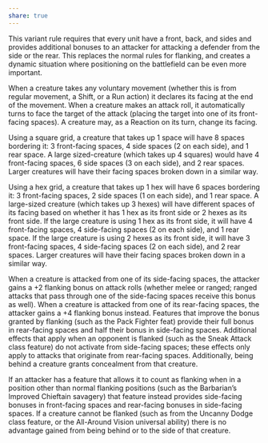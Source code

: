 ```yaml
---
share: true
---
```


This variant rule requires that every unit have a front, back, and sides and provides additional bonuses to an attacker for attacking a defender from the side or the rear. This replaces the normal rules for flanking, and creates a dynamic situation where positioning on the battlefield can be even more important.

When a creature takes any voluntary movement (whether this is from regular movement, a Shift, or a Run action) it declares its facing at the end of the movement. When a creature makes an attack roll, it automatically turns to face the target of the attack (placing the target into one of its front-facing spaces). A creature may, as a Reaction on its turn, change its facing.

Using a square grid, a creature that takes up 1 space will have 8 spaces bordering it: 3 front-facing spaces, 4 side spaces (2 on each side), and 1 rear space. A large sized-creature (which takes up 4 squares) would have 4 front-facing spaces, 6 side spaces (3 on each side), and 2 rear spaces. Larger creatures will have their facing spaces broken down in a similar way.

Using a hex grid, a creature that takes up 1 hex will have 6 spaces bordering it: 3 front-facing spaces, 2 side spaces (1 on each side), and 1 rear space. A large-sized creature (which takes up 3 hexes) will have different spaces of its facing based on whether it has 1 hex as its front side or 2 hexes as its front side. If the large creature is using 1 hex as its front side, it will have 4 front-facing spaces, 4 side-facing spaces (2 on each side), and 1 rear space. If the large creature is using 2 hexes as its front side, it will have 3 front-facing spaces, 4 side-facing spaces (2 on each side), and 2 rear spaces. Larger creatures will have their facing spaces broken down in a similar way.

When a creature is attacked from one of its side-facing spaces, the attacker gains a +2 flanking bonus on attack rolls (whether melee or ranged; ranged attacks that pass through one of the side-facing spaces receive this bonus as well). When a creature is attacked from one of its rear-facing spaces, the attacker gains a +4 flanking bonus instead. Features that improve the bonus granted by flanking (such as the Pack Fighter feat) provide their full bonus in rear-facing spaces and half their bonus in side-facing spaces. Additional effects that apply when an opponent is flanked (such as the Sneak Attack class feature) do not activate from side-facing spaces; these effects only apply to attacks that originate from rear-facing spaces. Additionally, being behind a creature grants concealment from that creature.

If an attacker has a feature that allows it to count as flanking when in a position other than normal flanking positions (such as the Barbarian’s Improved Chieftain savagery) that feature instead provides side-facing bonuses in front-facing spaces and rear-facing bonuses in side-facing spaces. If a creature cannot be flanked (such as from the Uncanny Dodge class feature, or the All-Around Vision universal ability) there is no advantage gained from being behind or to the side of that creature.